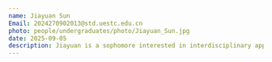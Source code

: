 ```yaml
---
name: Jiayuan Sun
Email: 2024270902013@std.uestc.edu.cn
photo: people/undergraduates/photo/Jiayuan_Sun.jpg
date: 2025-09-05
description: Jiayuan is a sophomore interested in interdisciplinary applications of AI in scientific research. He hopes to gain practical experience and contribute to the development of relevant research projects.
---
```


